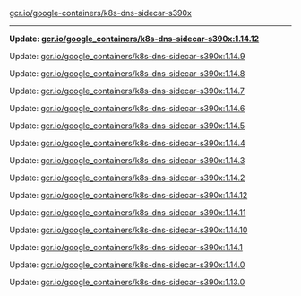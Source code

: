 [gcr.io/google-containers/k8s-dns-sidecar-s390x](https://hub.docker.com/r/cruse/k8s-dns-sidecar-s390x/tags/) 

----
**Update: [gcr.io/google_containers/k8s-dns-sidecar-s390x:1.14.12](https://hub.docker.com/r/cruse/k8s-dns-sidecar-s390x/tags/)**

Update: [gcr.io/google_containers/k8s-dns-sidecar-s390x:1.14.9](https://hub.docker.com/r/cruse/k8s-dns-sidecar-s390x/tags/)

Update: [gcr.io/google_containers/k8s-dns-sidecar-s390x:1.14.8](https://hub.docker.com/r/cruse/k8s-dns-sidecar-s390x/tags/)

Update: [gcr.io/google_containers/k8s-dns-sidecar-s390x:1.14.7](https://hub.docker.com/r/cruse/k8s-dns-sidecar-s390x/tags/)

Update: [gcr.io/google_containers/k8s-dns-sidecar-s390x:1.14.6](https://hub.docker.com/r/cruse/k8s-dns-sidecar-s390x/tags/)

Update: [gcr.io/google_containers/k8s-dns-sidecar-s390x:1.14.5](https://hub.docker.com/r/cruse/k8s-dns-sidecar-s390x/tags/)

Update: [gcr.io/google_containers/k8s-dns-sidecar-s390x:1.14.4](https://hub.docker.com/r/cruse/k8s-dns-sidecar-s390x/tags/)

Update: [gcr.io/google_containers/k8s-dns-sidecar-s390x:1.14.3](https://hub.docker.com/r/cruse/k8s-dns-sidecar-s390x/tags/)

Update: [gcr.io/google_containers/k8s-dns-sidecar-s390x:1.14.2](https://hub.docker.com/r/cruse/k8s-dns-sidecar-s390x/tags/)

Update: [gcr.io/google_containers/k8s-dns-sidecar-s390x:1.14.12](https://hub.docker.com/r/cruse/k8s-dns-sidecar-s390x/tags/)

Update: [gcr.io/google_containers/k8s-dns-sidecar-s390x:1.14.11](https://hub.docker.com/r/cruse/k8s-dns-sidecar-s390x/tags/)

Update: [gcr.io/google_containers/k8s-dns-sidecar-s390x:1.14.10](https://hub.docker.com/r/cruse/k8s-dns-sidecar-s390x/tags/)

Update: [gcr.io/google_containers/k8s-dns-sidecar-s390x:1.14.1](https://hub.docker.com/r/cruse/k8s-dns-sidecar-s390x/tags/)

Update: [gcr.io/google_containers/k8s-dns-sidecar-s390x:1.14.0](https://hub.docker.com/r/cruse/k8s-dns-sidecar-s390x/tags/)

Update: [gcr.io/google_containers/k8s-dns-sidecar-s390x:1.13.0](https://hub.docker.com/r/cruse/k8s-dns-sidecar-s390x/tags/)

